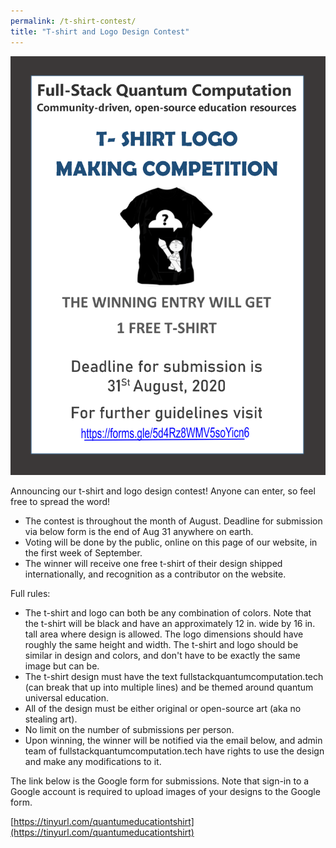 ```yaml
---
permalink: /t-shirt-contest/
title: "T-shirt and Logo Design Contest"
---
```


![contestposter](/assets/images/TSHIRTLOGOPOSTER.png "contestposter")

Announcing our t-shirt and logo design contest!  Anyone can enter, so feel free to spread the word!

- The contest is throughout the month of August.  Deadline for submission via below form is the end of Aug 31 anywhere on earth.
- Voting will be done by the public, online on this page of our website, in the first week of September.
- The winner will receive one free t-shirt of their design shipped internationally, and recognition as a contributor on the website.

Full rules:

- The t-shirt and logo can both be any combination of colors.  Note that the t-shirt will be black and have an approximately 12 in. wide by 16 in. tall area where design is allowed.  The logo dimensions should have roughly the same height and width.  The t-shirt and logo should be similar in design and colors, and don't have to be exactly the same image but can be.
- The t-shirt design must have the text fullstackquantumcomputation.tech (can break that up into multiple lines) and be themed around quantum universal education.
- All of the design must be either original or open-source art (aka no stealing art).
- No limit on the number of submissions per person.
- Upon winning, the winner will be notified via the email below, and admin team of fullstackquantumcomputation.tech have rights to use the design and make any modifications to it.

The link below is the Google form for submissions.  Note that sign-in to a Google account is required to upload images of your designs to the Google form.

[https://tinyurl.com/quantumeducationtshirt](https://tinyurl.com/quantumeducationtshirt)

